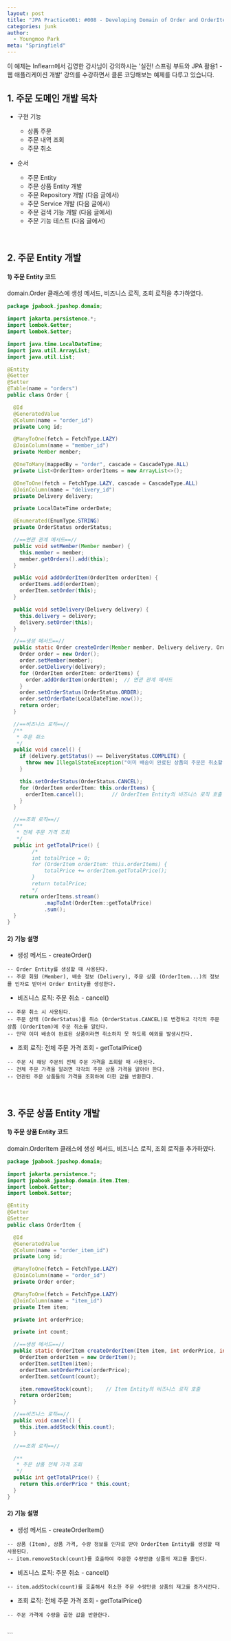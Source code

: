 ```yaml
---
layout: post
title: "JPA Practice001: #008 - Developing Domain of Order and OrderItem"
categories: junk
author:
  - Youngmoo Park
meta: "Springfield"
---
```


이 예제는 Inflearn에서 김영한 강사님이 강의하시는 '실전! 스프링 부트와 JPA 활용1 - 웹 애플리케이션 개발' 강의를 수강하면서 클론 코딩해보는 예제를 다루고 있습니다.

## 1. 주문 도메인 개발 목차

- 구현 기능
  - 상품 주문
  - 주문 내역 조회
  - 주문 취소

- 순서
  - 주문 Entity
  - 주문 상품 Entity 개발
  - 주문 Repository 개발 (다음 글에서)
  - 주문 Service 개발 (다음 글에서)
  - 주문 검색 기능 개발 (다음 글에서)
  - 주문 기능 테스트 (다음 글에서)
<br/>

## 2. 주문 Entity 개발

#### **1) 주문 Entity 코드**

domain.Order 클래스에 생성 메서드, 비즈니스 로직, 조회 로직을 추가하였다.

```java
package jpabook.jpashop.domain;

import jakarta.persistence.*;
import lombok.Getter;
import lombok.Setter;

import java.time.LocalDateTime;
import java.util.ArrayList;
import java.util.List;

@Entity
@Getter
@Setter
@Table(name = "orders")
public class Order {

  @Id
  @GeneratedValue
  @Column(name = "order_id")
  private Long id;

  @ManyToOne(fetch = FetchType.LAZY)
  @JoinColumn(name = "member_id")
  private Member member;

  @OneToMany(mappedBy = "order", cascade = CascadeType.ALL)
  private List<OrderItem> orderItems = new ArrayList<>();

  @OneToOne(fetch = FetchType.LAZY, cascade = CascadeType.ALL)
  @JoinColumn(name = "delivery_id")
  private Delivery delivery;

  private LocalDateTime orderDate;

  @Enumerated(EnumType.STRING)
  private OrderStatus orderStatus;

  //==연관 관계 메서드==//
  public void setMember(Member member) {
    this.member = member;
    member.getOrders().add(this);
  }

  public void addOrderItem(OrderItem orderItem) {
    orderItems.add(orderItem);
    orderItem.setOrder(this);
  }

  public void setDelivery(Delivery delivery) {
    this.delivery = delivery;
    delivery.setOrder(this);
  }

  //==생성 메서드==//
  public static Order createOrder(Member member, Delivery delivery, OrderItem... orderItems) {
    Order order = new Order();
    order.setMember(member);
    order.setDelivery(delivery);
    for (OrderItem orderItem: orderItems) {
      order.addOrderItem(orderItem);  // 연관 관계 메서드
    }
    order.setOrderStatus(OrderStatus.ORDER);
    order.setOrderDate(LocalDateTime.now());
    return order;
  }

  //==비즈니스 로직==//
  /**
   * 주문 취소
   */
  public void cancel() {
    if (delivery.getStatus() == DeliveryStatus.COMPLETE) {
      throw new IllegalStateException("이미 배송이 완료된 상품의 주문은 취소할 수 없습니다.");
    }

    this.setOrderStatus(OrderStatus.CANCEL);
    for (OrderItem orderItem: this.orderItems) {
      orderItem.cancel();         // OrderItem Entity의 비즈니스 로직 호출
    }
  }

  //==조회 로직==//
  /**
   * 전체 주문 가격 조회
   */
  public int getTotalPrice() {
        /*
        int totalPrice = 0;
        for (OrderItem orderItem: this.orderItems) {
            totalPrice += orderItem.getTotalPrice();
        }
        return totalPrice;
        */
    return orderItems.stream()
            .mapToInt(OrderItem::getTotalPrice)
            .sum();
  }
}
```

#### **2) 기능 설명**

- 생성 메서드 - createOrder()
```plaintext
-- Order Entity를 생성할 때 사용된다.
-- 주문 회원 (Member), 배송 정보 (Delivery), 주문 상품 (OrderItem...)의 정보를 인자로 받아서 Order Entity를 생성한다.
```

- 비즈니스 로직: 주문 취소 - cancel()
```plaintext
-- 주문 취소 시 사용된다.
-- 주문 상태 (OrderStatus)를 취소 (OrderStatus.CANCEL)로 변경하고 각각의 주문 상품 (OrderItem)에 주문 취소를 알린다.
-- 만약 이미 배송이 완료된 상품이라면 취소하지 못 하도록 예외를 발생시킨다.
```

- 조회 로직: 전체 주문 가격 조회 - getTotalPrice()
```plaintext
-- 주문 시 해당 주문의 전체 주문 가격을 조회할 때 사용된다.
-- 전체 주문 가격을 알려면 각각의 주문 상품 가격을 알아야 한다.
-- 연관된 주문 상품들의 가격을 조회하여 더한 값을 반환한다.
```
<br/>

## 3. 주문 상품 Entity 개발

#### **1) 주문 상품 Entity 코드**

domain.OrderItem 클래스에 생성 메서드, 비즈니스 로직, 조회 로직을 추가하였다.

```java
package jpabook.jpashop.domain;

import jakarta.persistence.*;
import jpabook.jpashop.domain.item.Item;
import lombok.Getter;
import lombok.Setter;

@Entity
@Getter
@Setter
public class OrderItem {

  @Id
  @GeneratedValue
  @Column(name = "order_item_id")
  private Long id;

  @ManyToOne(fetch = FetchType.LAZY)
  @JoinColumn(name = "order_id")
  private Order order;

  @ManyToOne(fetch = FetchType.LAZY)
  @JoinColumn(name = "item_id")
  private Item item;

  private int orderPrice;

  private int count;

  //==생성 메서드==//
  public static OrderItem createOrderItem(Item item, int orderPrice, int count) {
    OrderItem orderItem = new OrderItem();
    orderItem.setItem(item);
    orderItem.setOrderPrice(orderPrice);
    orderItem.setCount(count);

    item.removeStock(count);    // Item Entity의 비즈니스 로직 호출
    return orderItem;
  }

  //==비즈니스 로직==//
  public void cancel() {
    this.item.addStock(this.count);
  }

  //==조회 로직==//

  /**
   * 주문 상품 전체 가격 조회
   */
  public int getTotalPrice() {
    return this.orderPrice * this.count;
  }
}

```

#### **2) 기능 설명**

- 생성 메서드 - createOrderItem()
```plaintext
-- 상품 (Item), 상품 가격, 수량 정보를 인자로 받아 OrderItem Entity를 생성할 때 사용된다.
-- item.removeStock(count)를 호출하여 주문한 수량만큼 상품의 재고를 줄인다.
```

- 비즈니스 로직: 주문 취소 - cancel()
```plaintext
-- item.addStock(count)를 호출해서 취소한 주문 수량만큼 상품의 재고를 증가시킨다.
```

- 조회 로직: 전체 주문 가격 조회 - getTotalPrice()
```plaintext
-- 주문 가격에 수량을 곱한 값을 반환한다.
```
<br/>
```